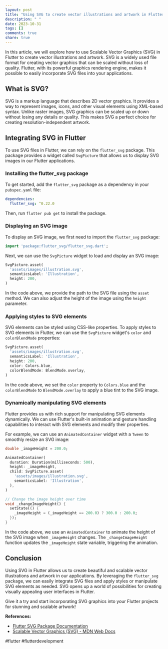 ```yaml
---
layout: post
title: "Using SVG to create vector illustrations and artwork in Flutter"
description: " "
date: 2023-10-31
tags: []
comments: true
share: true
---
```


In this article, we will explore how to use Scalable Vector Graphics (SVG) in Flutter to create vector illustrations and artwork. SVG is a widely used file format for creating vector graphics that can be scaled without loss of quality. Flutter, with its powerful graphics rendering engine, makes it possible to easily incorporate SVG files into your applications.

## What is SVG?

SVG is a markup language that describes 2D vector graphics. It provides a way to represent images, icons, and other visual elements using XML-based syntax. Unlike raster images, SVG graphics can be scaled up or down without losing any details or quality. This makes SVG a perfect choice for creating resolution-independent artwork.

## Integrating SVG in Flutter

To use SVG files in Flutter, we can rely on the `flutter_svg` package. This package provides a widget called `SvgPicture` that allows us to display SVG images in our Flutter applications. 

### Installing the flutter_svg package

To get started, add the `flutter_svg` package as a dependency in your `pubspec.yaml` file:

```yaml
dependencies:
  flutter_svg: ^0.22.0
```

Then, run `flutter pub get` to install the package.

### Displaying an SVG image

To display an SVG image, we first need to import the `flutter_svg` package:

```dart
import 'package:flutter_svg/flutter_svg.dart';
```

Next, we can use the `SvgPicture` widget to load and display an SVG image:

```dart
SvgPicture.asset(
  'assets/images/illustration.svg',
  semanticsLabel: 'Illustration',
  height: 200,
)
```

In the code above, we provide the path to the SVG file using the `asset` method. We can also adjust the height of the image using the `height` parameter.

### Applying styles to SVG elements

SVG elements can be styled using CSS-like properties. To apply styles to SVG elements in Flutter, we can use the `SvgPicture` widget's `color` and `colorBlendMode` properties:

```dart
SvgPicture.asset(
  'assets/images/illustration.svg',
  semanticsLabel: 'Illustration',
  height: 200,
  color: Colors.blue,
  colorBlendMode: BlendMode.overlay,
)
```

In the code above, we set the `color` property to `Colors.blue` and the `colorBlendMode` to `BlendMode.overlay` to apply a blue tint to the SVG image.

### Dynamically manipulating SVG elements

Flutter provides us with rich support for manipulating SVG elements dynamically. We can use Flutter's built-in animation and gesture handling capabilities to interact with SVG elements and modify their properties.

For example, we can use an `AnimatedContainer` widget with a `Tween` to smoothly resize an SVG image:

```dart
double _imageHeight = 200.0;

AnimatedContainer(
  duration: Duration(milliseconds: 500),
  height: _imageHeight,
  child: SvgPicture.asset(
    'assets/images/illustration.svg',
    semanticsLabel: 'Illustration',
  ),
)

// Change the image height over time
void _changeImageHeight() {
  setState(() {
    _imageHeight = (_imageHeight == 200.0) ? 300.0 : 200.0;
  });
}
```

In the code above, we use an `AnimatedContainer` to animate the height of the SVG image when `_imageHeight` changes. The `_changeImageHeight` function updates the `_imageHeight` state variable, triggering the animation.

## Conclusion

Using SVG in Flutter allows us to create beautiful and scalable vector illustrations and artwork in our applications. By leveraging the `flutter_svg` package, we can easily integrate SVG files and apply styles or manipulate SVG elements as needed. SVG opens up a world of possibilities for creating visually appealing user interfaces in Flutter.

Give it a try and start incorporating SVG graphics into your Flutter projects for stunning and scalable artwork!

**References:**
- [Flutter SVG Package Documentation](https://pub.dev/packages/flutter_svg)
- [Scalable Vector Graphics (SVG) - MDN Web Docs](https://developer.mozilla.org/en-US/docs/Web/SVG) 

#flutter #flutterdevelopment